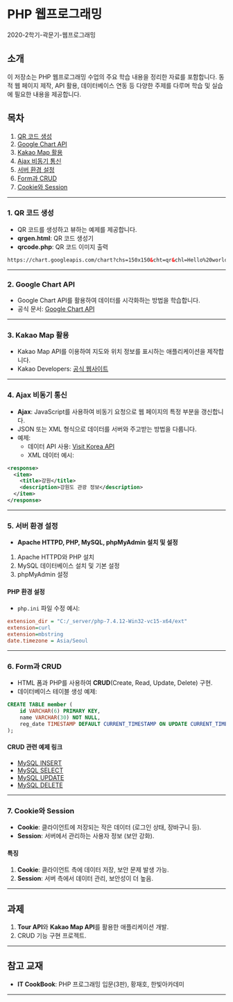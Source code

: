 # PHP 웹프로그래밍

2020-2학기-곽문기-웹프로그래밍

## 소개
이 저장소는 PHP 웹프로그래밍 수업의 주요 학습 내용을 정리한 자료를 포함합니다. 동적 웹 페이지 제작, API 활용, 데이터베이스 연동 등 다양한 주제를 다루며 학습 및 실습에 필요한 내용을 제공합니다.

## 목차
1. [QR 코드 생성](#1-qr-코드-생성)
2. [Google Chart API](#2-google-chart-api)
3. [Kakao Map 활용](#3-kakao-map-활용)
4. [Ajax 비동기 통신](#4-ajax-비동기-통신)
5. [서버 환경 설정](#5-서버-환경-설정)
6. [Form과 CRUD](#6-form과-crud)
7. [Cookie와 Session](#7-cookie와-session)

---

### 1. QR 코드 생성
- QR 코드를 생성하고 뷰하는 예제를 제공합니다.
- **qrgen.html**: QR 코드 생성기
- **qrcode.php**: QR 코드 이미지 출력

```html
https://chart.googleapis.com/chart?chs=150x150&cht=qr&chl=Hello%20world&choe=UTF-8
```

---

### 2. Google Chart API
- Google Chart API를 활용하여 데이터를 시각화하는 방법을 학습합니다.
- 공식 문서: [Google Chart API](https://developers.google.com/chart)

---

### 3. Kakao Map 활용
- Kakao Map API를 이용하여 지도와 위치 정보를 표시하는 애플리케이션을 제작합니다.
- Kakao Developers: [공식 웹사이트](https://developers.kakao.com/)

---

### 4. Ajax 비동기 통신
- **Ajax**: JavaScript를 사용하여 비동기 요청으로 웹 페이지의 특정 부분을 갱신합니다.
- JSON 또는 XML 형식으로 데이터를 서버와 주고받는 방법을 다룹니다.
- 예제:
  - 데이터 API 사용: [Visit Korea API](http://api.visitkorea.or.kr)
  - XML 데이터 예시:

```xml
<response>
  <item>
    <title>강원</title>
    <description>강원도 관광 정보</description>
  </item>
</response>
```

---

### 5. 서버 환경 설정
- **Apache HTTPD, PHP, MySQL, phpMyAdmin 설치 및 설정**
1. Apache HTTPD와 PHP 설치
2. MySQL 데이터베이스 설치 및 기본 설정
3. phpMyAdmin 설정

#### PHP 환경 설정
- `php.ini` 파일 수정 예시:
```ini
extension_dir = "C:/_server/php-7.4.12-Win32-vc15-x64/ext"
extension=curl
extension=mbstring
date.timezone = Asia/Seoul
```

---

### 6. Form과 CRUD
- HTML 폼과 PHP를 사용하여 **CRUD**(Create, Read, Update, Delete) 구현.
- 데이터베이스 테이블 생성 예제:
```sql
CREATE TABLE member (
    id VARCHAR(6) PRIMARY KEY,
    name VARCHAR(30) NOT NULL,
    reg_date TIMESTAMP DEFAULT CURRENT_TIMESTAMP ON UPDATE CURRENT_TIMESTAMP
);
```

#### CRUD 관련 예제 링크
- [MySQL INSERT](https://www.w3schools.com/php/php_mysql_insert.asp)
- [MySQL SELECT](https://www.w3schools.com/php/php_mysql_select.asp)
- [MySQL UPDATE](https://www.w3schools.com/php/php_mysql_update.asp)
- [MySQL DELETE](https://www.w3schools.com/php/php_mysql_delete.asp)

---

### 7. Cookie와 Session
- **Cookie**: 클라이언트에 저장되는 작은 데이터 (로그인 상태, 장바구니 등).
- **Session**: 서버에서 관리하는 사용자 정보 (보안 강화).

#### 특징
1. **Cookie**: 클라이언트 측에 데이터 저장, 보안 문제 발생 가능.
2. **Session**: 서버 측에서 데이터 관리, 보안성이 더 높음.

---

## 과제
1. **Tour API**와 **Kakao Map API**를 활용한 애플리케이션 개발.
2. CRUD 기능 구현 프로젝트.

---

## 참고 교재
- **IT CookBook**: PHP 프로그래밍 입문(3판), 황재호, 한빛아카데미

---
